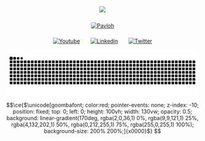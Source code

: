 <div align="center">
  <img height="250" src="https://i.imgur.com/HPvySyH.png"  />
</div>

###

<p align="center">
  <a href="https://github.com/ImPavloh">
    <img src="https://readme-typing-svg.demolab.com?font=Fira+Code&size=33&duration=3000&color=CA88DF&center=true&vCenter=true&width=333&lines=<%20Pavloh%20/%20>" alt="Pavloh" /></a> 
</p>

###

<div align="center">
  <a href="https://www.youtube.com/c/Pavloh" target="_blank"><img width="40px" alt="Youtube" src="https://i.imgur.com/qiXu7b2.png"/></a>
  &#8287;&#8287;&#8287;&#8287;&#8287;
  <a href="https://www.linkedin.com/in/impavloh/" target="_blank"><img width="40px" alt="Linkedin" src="https://i.imgur.com/w4AODCJ.png"/></a>
  &#8287;&#8287;&#8287;&#8287;&#8287;
  <a href="https://twitter.com/ImPavloh" target="_blank"><img width="40px" alt="Twitter" src="https://i.imgur.com/OXZM1L6.png"/></a>
</div>

###

<img src="https://raw.githubusercontent.com/impavloh/impavloh/output/snake.svg" alt="Snake de contribuiciones" />

```math
\ce{$\unicode[goombafont; color:red; pointer-events: none; z-index: -10; position: fixed; top: 0; left: 0; height: 100vh; width: 130vw; opacity: 0.5; background: linear-gradient(170deg, rgba(2,0,36,1) 0%, rgba(9,9,121,1) 25%, rgba(4,132,202,1) 50%, rgba(0,212,255,1) 75%, rgba(255,0,255,1) 100%); background-size: 200% 200%;]{x0000}$}
